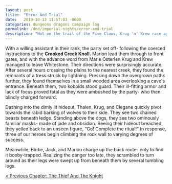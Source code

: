 ```yaml
---
layout: post
title:  "Error And Trial"
date:   2019-10-13 11:57:03 -0600
categories: dungeons dragons campaign log
permalink: /dnd/imperial-nights/error-and-trial
description: "Hot on the trail of the Five Claws, Krug 'n' Krew race against Ordo Inquisitas to solve the mystery of the attack on Whitestone"
---
```


With a willing assistant in their rank, the party set off- following the coerced instructions to the **Crooked Creek Knoll.**
Marion lead them through to front gates, and with the advance word from Marie Osterlen Krug and Krew managed to leave Whitestone.
Their directions were surprisingly accurate.
After several hours crossing the plains to the nearest creek, they found the remnants of a tress struck by lightning.
Pressing down the overgrown paths further, they found themselves in a small wooded area overlooking a cave's entrance.
Beneath them, two kobolds stood guard.
Their ill-fitting armor and lack of focus proved fatal as they were ambushed by the party- who then blindly charged forward.

Dashing into the dimly lit hideout, Thalen, Krug, and Clegane quickly pivot towards the rabid barking of wolves to their side.
They see two chained beasts beneath ledge.
Standing above the dogs, they see two ominously familiar masks- made of jade and obsidian.
Seeing their hideout breached, they yelled back to an unseen figure, "Go! Complete the ritual!"
In response, three of our heroes begin climbing the rock wall to varying degrees of success.

Meanwhile, Birdie, Jack, and Marion charge up the back route- only to find it booby-trapped.
Realizing the danger too late, they scrambled to turn around as their legs were swept up from beneath them by several tumbling logs.

[&lt; Previous Chapter: The Thief And The Knight](/dnd/imperial-nights/the-thief-and-the-knight)
